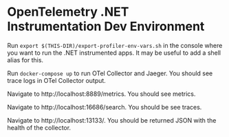 # OpenTelemetry .NET Instrumentation Dev Environment

Run `export $(THIS-DIR)/export-profiler-env-vars.sh` in the console where you want to run the .NET instrumented apps. It may be useful to add a shell alias for this.

Run `docker-compose up` to run OTel Collector and Jaeger. You should see trace logs in OTel Collector output.

Navigate to http://localhost:8889/metrics. You should see metrics.

Navigate to http://localhost:16686/search. You should be see traces.

Navigate to http://localhost:13133/. You should be returned JSON with the health of the collector.
